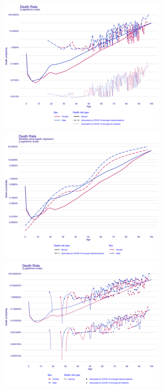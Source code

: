 ![death_rate_2020_07_01a.png](death_rate_2020_07_01a.png)

![death_rate_2020_07_01b.png](death_rate_2020_07_01b.png)

![death_rate_2020_07_01c.png](death_rate_2020_07_01c.png)

